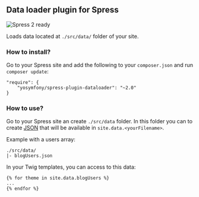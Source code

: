 ## Data loader plugin for Spress

![Spress 2 ready](https://img.shields.io/badge/Spress%202-ready-brightgreen.svg)

Loads data located at `./src/data/` folder of your site.

### How to install?

Go to your Spress site and add the following to your `composer.json` and run 
`composer update`:

```
"require": {
    "yosymfony/spress-plugin-dataloader": "~2.0"
}
```

### How to use?

Go to your Spress site an create `./src/data` folder. In this folder you can to create
[JSON](http://en.wikipedia.org/wiki/JSON) that will be available in `site.data.<yourFilename>`.

Example with a users array:

```
./src/data/
|- blogUsers.json
```

In your Twig templates, you can access to this data:

```
{% for theme in site.data.blogUsers %}
...
{% endfor %}
```